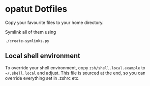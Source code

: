 # opatut Dotfiles

Copy your favourite files to your home directory.

Symlink all of them using

    ./create-symlinks.py

## Local shell environment

To override your shell environment, copy `zsh/shell.local.example` to `~/.shell.local` and adjust. This file is sourced at the end, so you can override everything set in .zshrc etc.
